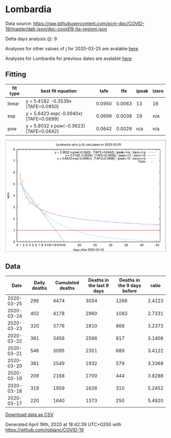 # Lombardia

Data source: https://raw.githubusercontent.com/pcm-dpc/COVID-19/master/dati-json/dpc-covid19-ita-regioni.json

Delta days analysis (j): 9

Analyses for other values of j for 2020-03-25 are avalable [here](../2020-03-25/README.md)

Analyses for Lombardia for previous dates are avalable [here](../README.md)

## Fitting 
|fit type|best fit equation|tafe|tfe|ipeak|izero|
|-------|-----|--------|------|---|---|
|linear|y = 5.4182 -0.3539x  [TAFE=0.0950]|0.0950|0.0063|13|16|
|exp|y = 5.6423 exp(-0.0940x)  [TAFE=0.0699]|0.0699|0.0038|19|n/a|
|pow|y = 5.9032 x pow(-0.3623)  [TAFE=0.0642]|0.0642|0.0029|n/a|n/a|

![Plot](COVID-19_lombardia_j9_2020-03-25.png)

## Data
|Date|Daily deaths|Cumulated deaths|Deaths in the last 9 days|Deaths in the 9 days before|ratio|
|----|----------|-----------|-------|--------------------|-----|
|2020-03-25|296|4474|3054|1266|2.4123|
|2020-03-24|402|4178|2960|1083|2.7331|
|2020-03-23|320|3776|2810|868|3.2373|
|2020-03-22|361|3456|2566|817|3.1408|
|2020-03-21|546|3095|2351|689|3.4122|
|2020-03-20|381|2549|1932|579|3.3368|
|2020-03-19|209|2168|1700|444|3.8288|
|2020-03-18|319|1959|1626|310|5.2452|
|2020-03-17|220|1640|1373|250|5.4920|

[Download data as CSV](COVID-19_lombardia_j9_2020-03-25.csv)

Generated April 19th, 2020 at 18:42:39 UTC+0200 with https://github.com/robianc/COVID-19
